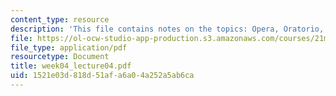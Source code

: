 ```yaml
---
content_type: resource
description: 'This file contains notes on the topics: Opera, Oratorio, Church Cantata.'
file: https://ol-ocw-studio-app-production.s3.amazonaws.com/courses/21m-011-introduction-to-western-music-spring-2006/1521e03d818d51afa6a04a252a5ab6ca_week04_lecture04.pdf
file_type: application/pdf
resourcetype: Document
title: week04_lecture04.pdf
uid: 1521e03d-818d-51af-a6a0-4a252a5ab6ca
---
```

